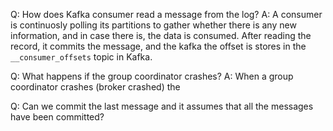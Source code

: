 Q: How does Kafka consumer read a message from the log?
A: A consumer is continuosly polling its partitions to gather whether there is any new information, and in case there is, the data is consumed. 
After reading the record, it commits the message, and the kafka the offset is stores in the `__consumer_offsets` topic in Kafka.


Q: What happens if the group coordinator crashes?
A: When a group coordinator crashes (broker crashed) the 

Q: Can we commit the last message and it assumes that all the messages have been committed?
